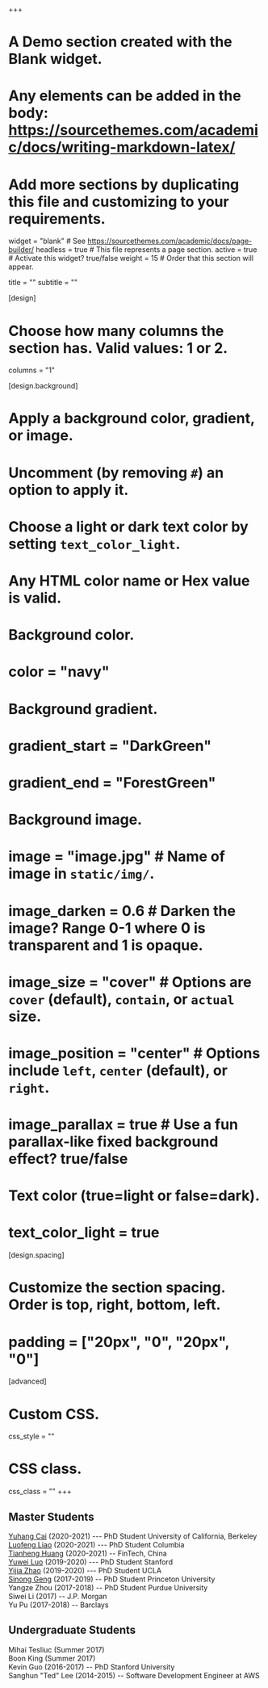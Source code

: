 +++
# A Demo section created with the Blank widget.
# Any elements can be added in the body: https://sourcethemes.com/academic/docs/writing-markdown-latex/
# Add more sections by duplicating this file and customizing to your requirements.

widget = "blank"  # See https://sourcethemes.com/academic/docs/page-builder/
headless = true  # This file represents a page section.
active = true  # Activate this widget? true/false
weight = 15  # Order that this section will appear.

title = ""
subtitle = ""

[design]
  # Choose how many columns the section has. Valid values: 1 or 2.
  columns = "1"

[design.background]
  # Apply a background color, gradient, or image.
  #   Uncomment (by removing `#`) an option to apply it.
  #   Choose a light or dark text color by setting `text_color_light`.
  #   Any HTML color name or Hex value is valid.

  # Background color.
  # color = "navy"

  # Background gradient.
  # gradient_start = "DarkGreen"
  # gradient_end = "ForestGreen"

  # Background image.
  # image = "image.jpg"  # Name of image in `static/img/`.
  # image_darken = 0.6  # Darken the image? Range 0-1 where 0 is transparent and 1 is opaque.
  # image_size = "cover"  #  Options are `cover` (default), `contain`, or `actual` size.
  # image_position = "center"  # Options include `left`, `center` (default), or `right`.
  # image_parallax = true  # Use a fun parallax-like fixed background effect? true/false

  # Text color (true=light or false=dark).
  # text_color_light = true

[design.spacing]
  # Customize the section spacing. Order is top, right, bottom, left.
  # padding = ["20px", "0", "20px", "0"]

[advanced]
 # Custom CSS.
 css_style = ""

 # CSS class.
 css_class = ""
+++


## Master Students

[Yuhang Cai](/authors/yuhang-cai/) (2020-2021) --- PhD Student University of California, Berkeley   
[Luofeng Liao](/authors/luofeng-liao/) (2020-2021) --- PhD Student Columbia   
[Tianheng Huang](https://cam.uchicago.edu/people/alumni/) (2020-2021) -- FinTech, China   
[Yuwei Luo](/authors/yuwei-luo/) (2019-2020) --- PhD Student Stanford   
[Yijia Zhao](/authors/yijia-zhao/) (2019-2020) --- PhD Student UCLA   
[Sinong Geng](https://www.cs.princeton.edu/~sgeng/) (2017-2019) -- PhD Student Princeton University   
Yangze Zhou (2017-2018) -- PhD Student Purdue University     
Siwei Li (2017) -- J.P. Morgan   
Yu Pu (2017-2018) -- Barclays


## Undergraduate Students

Mihai Tesliuc (Summer 2017)   
Boon King (Summer 2017)      
Kevin Guo (2016-2017) -- PhD Stanford University   
Sanghun "Ted" Lee (2014-2015) -- Software Development Engineer at AWS   
